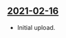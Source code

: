 ## [2021-02-16](https://github.com/faktaoklimatu/graphics/blob/07d7a57155f9733dd6426cee3cfc6ad28ed25d16/data-visualization/emissions/world/fossil-fuels-emissions/cs-fosilni-emise.ai)

- Initial upload.

